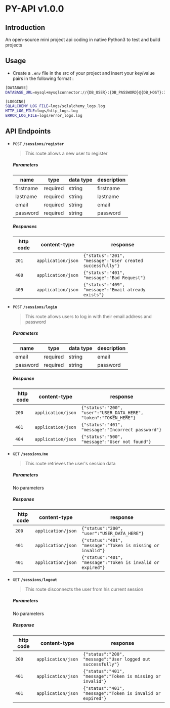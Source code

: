 # PY-API v1.0.0

## Introduction

An open-source mini project api coding in native Python3 to test and build projects

## Usage

- Create a `.env` file in the src of your project and insert
your key/value pairs in the following format :

```sh
[DATABASE]
DATABASE_URL=mysql+mysqlconnector://{DB_USER}:{DB_PASSWORD}@{DB_HOST}:3306/{DB_NAME}

[LOGGING]
SQLALCHEMY_LOG_FILE=logs/sqlalchemy_logs.log
HTTP_LOG_FILE=logs/http_logs.log
ERROR_LOG_FILE=logs/error_logs.log
```

## API Endpoints

- `POST` **`/sessions/register`**

	> This route allows a new user to register

	##### Parameters

	| name | type | data type | description |
	|-----------|-----------|-------------------------|-----------------------------------------------------------------------|
	| firstname | required | string | firstname |
	| lastname | required | string | lastname |
	| email | required | string | email |
	| password | required | string | password |

	##### Responses

	| http code | content-type | response |
	|---------------|-----------------------------------|-----------------------------------------------------------------------|
	| `201` | `application/json` | `{"status":"201", "message":"User created successfully"}` |
	| `400` | `application/json` | `{"status":"401", "message":"Bad Request"}` |
	| `409` | `application/json` | `{"status":"409", "message":"Email already exists"}` |

- `POST` **`/sessions/login`**

	> This route allows users to log in with their email address and password

	##### Parameters

	| name | type | data type | description |
	|-----------|-----------|-------------------------|-----------------------------------------------------------------------|
	| email | required | string | email |
	| password | required | string | password |

	##### Response
	| http code | content-type | response |
	|---------------|-----------------------------------|----------------------------------------------------------------------------|
	| `200` | `application/json` | `{"status":"200", "user":"USER_DATA_HERE", "token":"TOKEN_HERE"}` |
	| `401` | `application/json` | `{"status":"401", "message":"Incorrect password"}` |
	| `404` | `application/json` | `{"status":"500", "message":"User not found"}` |

- `GET` **`/sessions/me`**

	> This route retrieves the user's session data

	##### Parameters

	No parameters

	##### Response
	| http code | content-type | response |
	|---------------|-----------------------------------|----------------------------------------------------------------------------|
	| `200` | `application/json` | `{"status":"200", "user":"USER_DATA_HERE"}` |
	| `401` | `application/json` | `{"status":"401", "message":"Token is missing or invalid"}` |
	| `401` | `application/json` | `{"status":"401", "message":"Token is invalid or expired"}` |

- `GET` **`/sessions/logout`**

	> This route disconnects the user from his current session

	##### Parameters

	No parameters

	##### Response
	| http code | content-type | response |
	|---------------|-----------------------------------|----------------------------------------------------------------------------|
	| `200` | `application/json` | `{"status":"200", "message":"User logged out successfully"}` |
	| `401` | `application/json` | `{"status":"401", "message":"Token is missing or invalid"}` |
	| `401` | `application/json` | `{"status":"401", "message":"Token is invalid or expired"}` |
